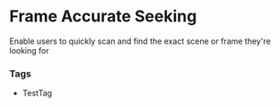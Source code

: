 # Frame Accurate Seeking

Enable users to quickly scan and find the exact scene or frame they're looking for

### Tags

  - TestTag